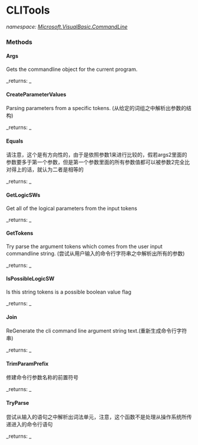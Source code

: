 ﻿
# CLITools
_namespace: [Microsoft.VisualBasic.CommandLine](N-Microsoft.VisualBasic.CommandLine.md)_



### Methods

#### Args
Gets the commandline object for the current program.

_returns: _
#### CreateParameterValues
Parsing parameters from a specific tokens.
 (从给定的词组之中解析出参数的结构)

_returns: _
#### Equals
请注意，这个是有方向性的，由于是依照参数1来进行比较的，假若args2里面的参数要多于第一个参数，但是第一个参数里面的所有参数值都可以被参数2完全比对得上的话，就认为二者是相等的

_returns: _
#### GetLogicSWs
Get all of the logical parameters from the input tokens

_returns: _
#### GetTokens
Try parse the argument tokens which comes from the user input commandline string. 
 (尝试从用户输入的命令行字符串之中解析出所有的参数)

_returns: _
#### IsPossibleLogicSW
Is this string tokens is a possible boolean value flag

_returns: _
#### Join
ReGenerate the cli command line argument string text.(重新生成命令行字符串)

_returns: _
#### TrimParamPrefix
修建命令行参数名称的前置符号

_returns: _
#### TryParse
尝试从输入的语句之中解析出词法单元，注意，这个函数不是处理从操作系统所传递进入的命令行语句

_returns: _



